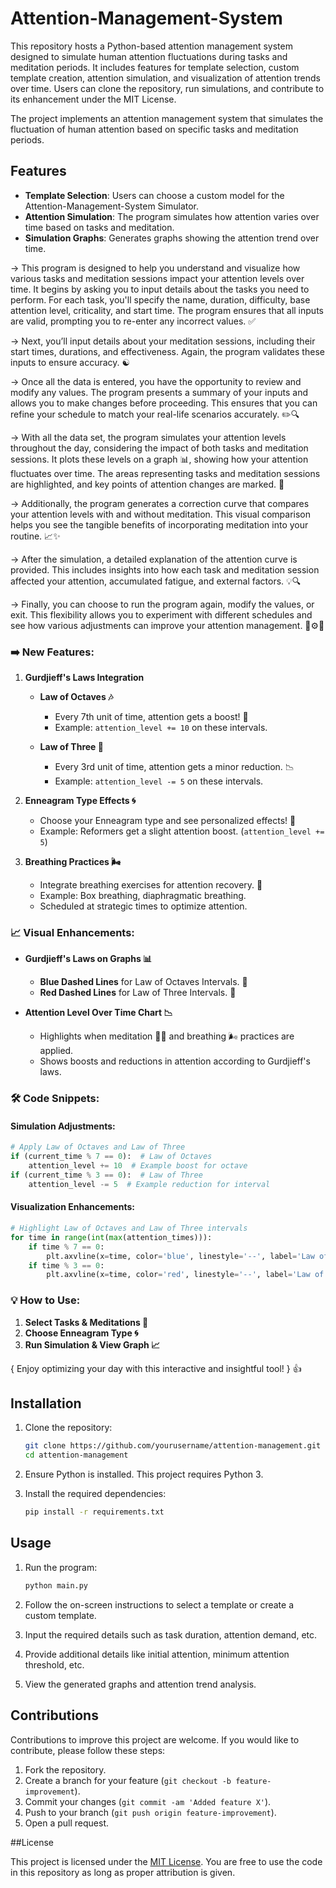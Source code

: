 # Attention-Management-System
This repository hosts a Python-based attention management system designed to simulate human attention fluctuations during tasks and meditation periods. It includes features for template selection, custom template creation, attention simulation, and visualization of attention trends over time. Users can clone the repository, run simulations, and contribute to its enhancement under the MIT License.

The project implements an attention management system that simulates the fluctuation of human attention based on specific tasks and meditation periods.

## Features

- **Template Selection**: Users can choose a custom model for the Attention-Management-System Simulator.
- **Attention Simulation**: The program simulates how attention varies over time based on tasks and meditation.
- **Simulation Graphs**: Generates graphs showing the attention trend over time.


→ This program is designed to help you understand and visualize how various tasks and meditation sessions impact your attention levels over time. It begins by asking you to input details about the tasks you need to perform. For each task, you'll specify the name, duration, difficulty, base attention level, criticality, and start time. The program ensures that all inputs are valid, prompting you to re-enter any incorrect values. ✅

→ Next, you’ll input details about your meditation sessions, including their start times, durations, and effectiveness. Again, the program validates these inputs to ensure accuracy. ☯️

→ Once all the data is entered, you have the opportunity to review and modify any values. The program presents a summary of your inputs and allows you to make changes before proceeding. This ensures that you can refine your schedule to match your real-life scenarios accurately. ✏️🔍

→ With all the data set, the program simulates your attention levels throughout the day, considering the impact of both tasks and meditation sessions. It plots these levels on a graph 📊, showing how your attention fluctuates over time. The areas representing tasks and meditation sessions are highlighted, and key points of attention changes are marked. 🌟

→ Additionally, the program generates a correction curve that compares your attention levels with and without meditation. This visual comparison helps you see the tangible benefits of incorporating meditation into your routine. 📈✨

→ After the simulation, a detailed explanation of the attention curve is provided. This includes insights into how each task and meditation session affected your attention, accumulated fatigue, and external factors. 💡🔍

→ Finally, you can choose to run the program again, modify the values, or exit. This flexibility allows you to experiment with different schedules and see how various adjustments can improve your attention management. 🔄⚙️🚪


### ➡️ New Features:

1. **Gurdjieff's Laws Integration**
   - **Law of Octaves 🎶**
     - Every 7th unit of time, attention gets a boost! 🚀
     - Example: `attention_level += 10` on these intervals.
   
   - **Law of Three 🔺**
     - Every 3rd unit of time, attention gets a minor reduction. 📉
     - Example: `attention_level -= 5` on these intervals.

2. **Enneagram Type Effects 🌀**
   - Choose your Enneagram type and see personalized effects! 🌟
   - Example: Reformers get a slight attention boost. (`attention_level += 5`)

3. **Breathing Practices 🌬️**
   - Integrate breathing exercises for attention recovery. 🌿
   - Example: Box breathing, diaphragmatic breathing.
   - Scheduled at strategic times to optimize attention.

### 📈 Visual Enhancements:

- **Gurdjieff's Laws on Graphs 📊**
  - **Blue Dashed Lines** for Law of Octaves Intervals. 🔵
  - **Red Dashed Lines** for Law of Three Intervals. 🔴

- **Attention Level Over Time Chart 📉**
  - Highlights when meditation 🧘‍♂️ and breathing 🌬️ practices are applied.
  - Shows boosts and reductions in attention according to Gurdjieff's laws.

### 🛠️ Code Snippets:

#### Simulation Adjustments:

```python
# Apply Law of Octaves and Law of Three
if (current_time % 7 == 0):  # Law of Octaves
    attention_level += 10  # Example boost for octave
if (current_time % 3 == 0):  # Law of Three
    attention_level -= 5  # Example reduction for interval
```

#### Visualization Enhancements:

```python
# Highlight Law of Octaves and Law of Three intervals
for time in range(int(max(attention_times))):
    if time % 7 == 0:
        plt.axvline(x=time, color='blue', linestyle='--', label='Law of Octaves' if time == 0 else "")
    if time % 3 == 0:
        plt.axvline(x=time, color='red', linestyle='--', label='Law of Three' if time == 0 else "")
```

### 💡 How to Use:

1. **Select Tasks & Meditations 📝**
2. **Choose Enneagram Type 🌀**
3. **Run Simulation & View Graph 📈**


{ Enjoy optimizing your day with this interactive and insightful tool! } 👍


## Installation

1. Clone the repository:

   ```bash
   git clone https://github.com/yourusername/attention-management.git
   cd attention-management
   ```

2. Ensure Python is installed. This project requires Python 3.

3. Install the required dependencies:

   ```bash
   pip install -r requirements.txt
   ```

## Usage

1. Run the program:

   ```bash
   python main.py
   ```

2. Follow the on-screen instructions to select a template or create a custom template.

3. Input the required details such as task duration, attention demand, etc.

4. Provide additional details like initial attention, minimum attention threshold, etc.

5. View the generated graphs and attention trend analysis.

## Contributions

Contributions to improve this project are welcome. If you would like to contribute, please follow these steps:

1. Fork the repository.
2. Create a branch for your feature (`git checkout -b feature-improvement`).
3. Commit your changes (`git commit -am 'Added feature X'`).
4. Push to your branch (`git push origin feature-improvement`).
5. Open a pull request.

##License

This project is licensed under the [MIT License](https://opensource.org/licenses/MIT). You are free to use the code in this repository as long as proper attribution is given.
```
